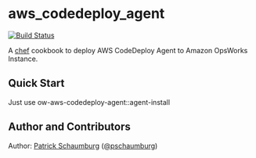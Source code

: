 # aws_codedeploy_agent

[![Build Status](https://travis-ci.org/pschaumburg/ow-aws-codedeploy-agent.svg?branch=master)](https://travis-ci.org/pschaumburg/ow-aws-codedeploy-agent)

A [chef](https://www.chef.io/) cookbook to deploy AWS CodeDeploy Agent to Amazon OpsWorks Instance.

## Quick Start

Just use ow-aws-codedeploy-agent::agent-install

## Author and Contributors

Author: [Patrick Schaumburg](https://www.p-schaumburg.de/) ([@pschaumburg](https://github.com/pschaumburg))
